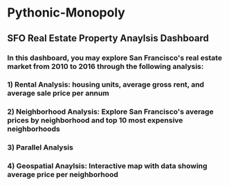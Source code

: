 # Pythonic-Monopoly

## SFO Real Estate Property Anaylsis Dashboard

### In this dashboard, you may explore San Francisco's real estate market from 2010 to 2016 through the following analysis:
###    1) Rental Analysis: housing units, average gross rent, and average sale price per annum
###    2) Neighborhood Analysis: Explore San Francisco's average prices by neighborhood and top 10 most expensive neighborhoods 
###    3) Parallel Analysis
###    4) Geospatial Anaylsis: Interactive map with data showing average price per neighborhood